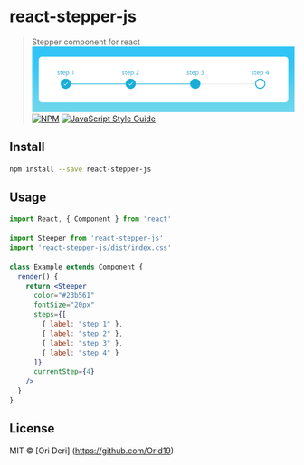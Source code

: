 # react-stepper-js

> Stepper component for react
![](react-stepper-js-demo.png)
[![NPM](https://img.shields.io/npm/v/react-stepper-js.svg)](https://www.npmjs.com/package/react-stepper-js) [![JavaScript Style Guide](https://img.shields.io/badge/code_style-standard-brightgreen.svg)](https://standardjs.com)

## Install

```bash
npm install --save react-stepper-js
```

## Usage

```jsx
import React, { Component } from 'react'

import Steeper from 'react-stepper-js'
import 'react-stepper-js/dist/index.css'

class Example extends Component {
  render() {
    return <Steeper
      color="#23b561"
      fontSize="20px"
      steps={[
        { label: "step 1" },
        { label: "step 2" },
        { label: "step 3" },
        { label: "step 4" }
      ]}
      currentStep={4}
    />
  }
}
```

## License

MIT © [Ori Deri] (https://github.com/Orid19)
